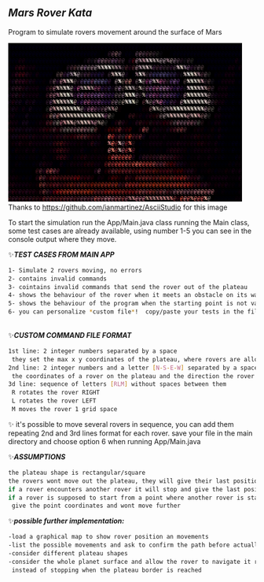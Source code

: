 ## _Mars Rover Kata_
Program to simulate rovers movement around the surface of Mars

![](assets/walle.gif) Thanks to https://github.com/ianmartinez/AsciiStudio for this image 


To start the simulation run the App/Main.java class running the Main class, some test cases are already available,
using number 1-5  you can see in the console output where they move.

✨***TEST CASES FROM MAIN APP***
```sh
1- Simulate 2 rovers moving, no errors
2- contains invalid commands
3- cointains invalid commands that send the rover out of the plateau
4- shows the behaviour of the rover when it meets an obstacle on its way
5- shows the behaviour of the program when the starting point is not valid
6- you can personalize *custom file*!  copy/paste your tests in the file autotest/custom.txt 
  
```
✨***CUSTOM COMMAND FILE FORMAT***
```sh
1st line: 2 integer numbers separated by a space
 they set the max x y coordinates of the plateau, where rovers are allowed to move
2nd line: 2 integer numbers and a letter [N-S-E-W] separated by a space
 the coordinates of a rover on the plateau and the direction the rover is facing
3d line: sequence of letters [RLM] without spaces between them 
 R rotates the rover RIGHT 
 L rotates the rover LEFT
 M moves the rover 1 grid space 
```
✨
it's possible to move several rovers in sequence, you can add them repeating 2nd and 3rd lines format for each rover.
save your file in the main directory and choose option 6 when running App/Main.java

✨***ASSUMPTIONS***
```sh
the plateau shape is rectangular/square
the rovers wont move out the plateau, they will give their last position and ignore further commands
if a rover encounters another rover it will stop and give the last position and an error message
if a rover is supposed to start from a point where another rover is standing, it will move to a next available point,
 give the point coordinates and wont move further
```
✨***possible further implementation:***
```sh
-load a graphical map to show rover position an movements
-list the possible movements and ask to confirm the path before actually moving the rover, instead of moving it step by step
-consider different plateau shapes
-consider the whole planet surface and allow the rover to navigate it restarting from coordinates 0,0 
 instead of stopping when the plateau border is reached
 ```

